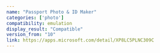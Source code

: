 ```yaml
---
name: "Passport Photo & ID Maker"
categories: ['photo']
compatibility: emulation
display_result: "Compatible"
version_from: "10"
link: https://apps.microsoft.com/detail/XP8LC5PLNC309C
---
```

